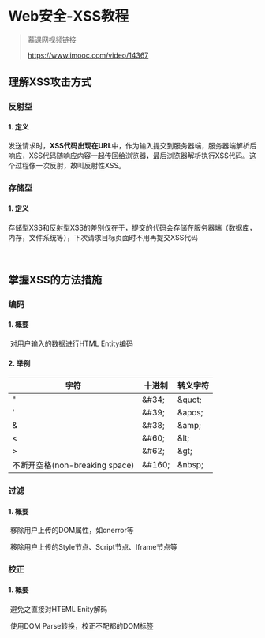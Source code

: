 # Web安全-XSS教程

> 慕课网视频链接 
>
> https://www.imooc.com/video/14367

## 理解XSS攻击方式

### 反射型

#### 1. 定义

​	发送请求时，**XSS代码出现在URL**中，作为输入提交到服务器端，服务器端解析后响应，XSS代码随响应内容一起传回给浏览器，最后浏览器解析执行XSS代码。这个过程像一次反射，故叫反射性XSS。

### 存储型

#### 1. 定义

​	存储型XSS和反射型XSS的差别仅在于，提交的代码会存储在服务器端（数据库，内存，文件系统等），下次请求目标页面时不用再提交XSS代码

​	

## 掌握XSS的方法措施

### 编码

#### 1. 概要

​	对用户输入的数据进行HTML Entity编码

#### 2. 举例

| 字符                           | 十进制  | 转义字符 |
| ------------------------------ | ------- | -------- |
| "                              | \&#34;  | \&quot;  |
| '                              | \&#39;  | \&apos;  |
| &                              | \&#38;  | \&amp;   |
| <                              | \&#60;  | \&lt;    |
| >                              | \&#62;  | \&gt;    |
| 不断开空格(non-breaking space) | \&#160; | \&nbsp;  |

### 过滤

#### 1. 概要

​	移除用户上传的DOM属性，如onerror等

​	移除用户上传的Style节点、Script节点、Iframe节点等

### 校正

#### 1. 概要

​	避免之直接对HTEML Enity解码

​	使用DOM Parse转换，校正不配都的DOM标签



